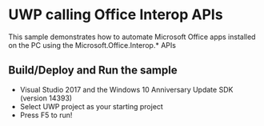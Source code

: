 ﻿# UWP calling Office Interop APIs

This sample demonstrates how to automate Microsoft Office apps installed on the PC using the Microsoft.Office.Interop.* APIs


Build/Deploy and Run the sample
-------------------------------

 - Visual Studio 2017 and the Windows 10 Anniversary Update SDK (version 14393)
 - Select UWP project as your starting project
 - Press F5 to run!


